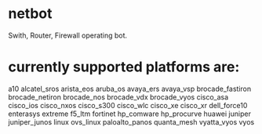 # netbot
Swith, Router, Firewall operating bot.

# currently supported platforms are: 
a10
alcatel_sros
arista_eos
aruba_os
avaya_ers
avaya_vsp
brocade_fastiron
brocade_netiron
brocade_nos
brocade_vdx
brocade_vyos
cisco_asa
cisco_ios
cisco_nxos
cisco_s300
cisco_wlc
cisco_xe
cisco_xr
dell_force10
enterasys
extreme
f5_ltm
fortinet
hp_comware
hp_procurve
huawei
juniper
juniper_junos
linux
ovs_linux
paloalto_panos
quanta_mesh
vyatta_vyos
vyos


